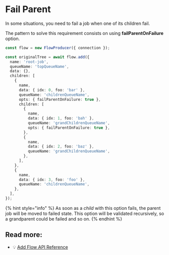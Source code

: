 # Fail Parent

In some situations, you need to fail a job when one of its children fail.

The pattern to solve this requirement consists on using **failParentOnFailure** option.

```typescript
const flow = new FlowProducer({ connection });

const originalTree = await flow.add({
  name: 'root-job',
  queueName: 'topQueueName',
  data: {},
  children: [
    {
      name,
      data: { idx: 0, foo: 'bar' },
      queueName: 'childrenQueueName',
      opts: { failParentOnFailure: true },
      children: [
        {
          name,
          data: { idx: 1, foo: 'bah' },
          queueName: 'grandChildrenQueueName',
          opts: { failParentOnFailure: true },
        },
        {
          name,
          data: { idx: 2, foo: 'baz' },
          queueName: 'grandChildrenQueueName',
        },
      ],
    },
    {
      name,
      data: { idx: 3, foo: 'foo' },
      queueName: 'childrenQueueName',
    },
  ],
});
```

{% hint style="info" %}
As soon as a _child_ with this option fails, the parent job will be moved to failed state. This option will be validated recursively, so a grandparent could be failed and so on.
{% endhint %}

## Read more:

- 💡 [Add Flow API Reference](https://api.docs.bullmq.io/classes/v4.FlowProducer.html#add)
